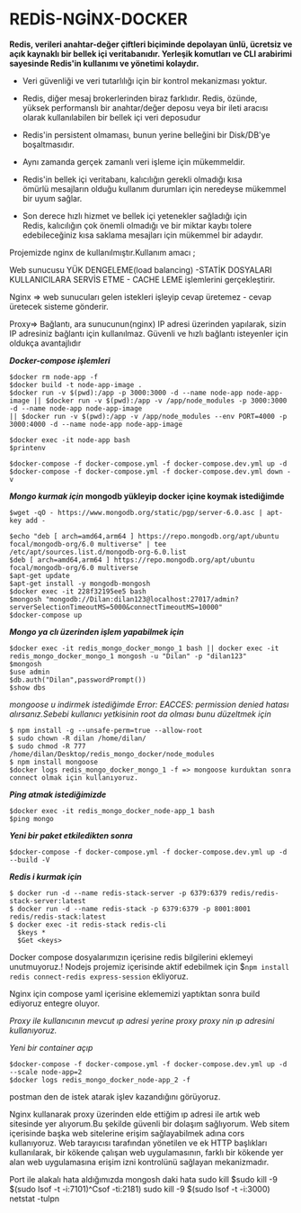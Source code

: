 # REDİS-NGİNX-DOCKER

**Redis, verileri anahtar-değer çiftleri biçiminde depolayan ünlü, ücretsiz ve açık kaynaklı bir bellek içi veritabanıdır. Yerleşik komutları ve CLI arabirimi sayesinde Redis'in kullanımı ve yönetimi kolaydır.**

- Veri güvenliği ve veri tutarlılığı için bir kontrol mekanizması
  yoktur.

- Redis, diğer mesaj brokerlerinden biraz farklıdır. Redis, özünde,  
  yüksek performanslı bir anahtar/değer deposu veya bir ileti aracısı  
  olarak kullanılabilen bir bellek içi veri deposudur

- Redis'in persistent olmaması, bunun yerine belleğini bir Disk/DB'ye  
  boşaltmasıdır.

- Aynı zamanda gerçek zamanlı veri işleme için mükemmeldir.

- Redis'in bellek içi veritabanı, kalıcılığın gerekli olmadığı kısa  
  ömürlü mesajların olduğu kullanım durumları için neredeyse mükemmel  
  bir uyum sağlar.
- Son derece hızlı hizmet ve bellek içi yetenekler sağladığı için  
  Redis, kalıcılığın çok önemli olmadığı ve bir miktar kaybı tolere  
  edebileceğiniz kısa saklama mesajları için mükemmel bir adaydır.

Projemizde nginx de kullanılmıştır.Kullanım amacı ;

Web sunucusu YÜK DENGELEME(load balancing) -STATİK DOSYALARI KULLANICILARA SERVİS ETME - CACHE LEME işlemlerini gerçekleştirir.

Nginx => web sunucuları gelen istekleri işleyip cevap üretemez - cevap üretecek sisteme gönderir.

Proxy=> Bağlantı, ara sunucunun(nginx) IP adresi üzerinden yapılarak, sizin IP adresiniz bağlantı için kullanılmaz. Güvenli ve hızlı bağlantı isteyenler için oldukça avantajlıdır

**_Docker-compose işlemleri_**

    $docker rm node-app -f
    $docker build -t node-app-image .
    $docker run -v $(pwd):/app -p 3000:3000 -d --name node-app node-app-image || $docker run -v $(pwd):/app -v /app/node_modules -p 3000:3000 -d --name node-app node-app-image
    || $docker run -v $(pwd):/app -v /app/node_modules --env PORT=4000 -p 3000:4000 -d --name node-app node-app-image

    $docker exec -it node-app bash
    $printenv

    $docker-compose -f docker-compose.yml -f docker-compose.dev.yml up -d
    $docker-compose -f docker-compose.yml -f docker-compose.dev.yml down -v

**_Mongo kurmak için_**
**mongodb yükleyip docker içine koymak istediğimde**

    $wget -qO - https://www.mongodb.org/static/pgp/server-6.0.asc | apt-key add -

    $echo "deb [ arch=amd64,arm64 ] https://repo.mongodb.org/apt/ubuntu focal/mongodb-org/6.0 multiverse" | tee /etc/apt/sources.list.d/mongodb-org-6.0.list
    $deb [ arch=amd64,arm64 ] https://repo.mongodb.org/apt/ubuntu focal/mongodb-org/6.0 multiverse
    $apt-get update
    $apt-get install -y mongodb-mongosh
    $docker exec -it 228f32195ee5 bash
    $mongosh "mongodb://Dilan:dilan123@localhost:27017/admin?serverSelectionTimeoutMS=5000&connectTimeoutMS=10000"
    $docker-compose up

**_Mongo ya clı üzerinden işlem yapabilmek için_**

    $docker exec -it redis_mongo_docker_mongo_1 bash || docker exec -it redis_mongo_docker_mongo_1 mongosh -u "Dilan" -p "dilan123"
    $mongosh
    $use admin
    $db.auth("Dilan",passwordPrompt())
    $show dbs

_mongoose u indirmek istediğimde Error: EACCES: permission denied hatası alırsanız.Sebebi kullanıcı yetkisinin root da olması bunu düzeltmek için_

    $ npm install -g --unsafe-perm=true --allow-root
    $ sudo chown -R dilan /home/dilan/
    $ sudo chmod -R 777 /home/dilan/Desktop/redis_mongo_docker/node_modules
    $ npm install mongoose
    $docker logs redis_mongo_docker_mongo_1 -f => mongoose kurduktan sonra connect olmak için kullanıyoruz.

**_Ping atmak istediğimizde_**

    $docker exec -it redis_mongo_docker_node-app_1 bash
    $ping mongo

**_Yeni bir paket etkiledikten sonra_**

    $docker-compose -f docker-compose.yml -f docker-compose.dev.yml up -d --build -V

**_Redis i kurmak için_**

    $ docker run -d --name redis-stack-server -p 6379:6379 redis/redis-stack-server:latest
    $ docker run -d --name redis-stack -p 6379:6379 -p 8001:8001 redis/redis-stack:latest
    $ docker exec -it redis-stack redis-cli
      $keys *
      $Get <keys>

Docker compose dosyalarımızın içerisine redis bilgilerini eklemeyi unutmuyoruz.!
Nodejs projemiz içerisinde aktif edebilmek için
$`npm install redis connect-redis express-session` ekliyoruz.

Nginx için compose yaml içerisine eklememizi yaptıktan sonra build ediyoruz entegre oluyor.

_Proxy ile kullanıcının mevcut ıp adresi yerine proxy proxy nin ıp adresini kullanıyoruz._

_Yeni bir container açıp_

    $docker-compose -f docker-compose.yml -f docker-compose.dev.yml up -d --scale node-app=2
    $docker logs redis_mongo_docker_node-app_2 -f

postman den de istek atarak işlev kazandığını görüyoruz.

Nginx kullanarak proxy üzerinden elde ettiğim ıp adresi ile artık web sitesinde yer alıyorum.Bu şekilde güvenli bir dolaşım sağlıyorum. Web sitem içerisinde başka web sitelerine erişim sağlayabilmek adına cors kullanıyoruz.
Web tarayıcısı tarafından yönetilen ve ek HTTP başlıkları kullanılarak, bir kökende çalışan web uygulamasının, farklı bir kökende yer alan web uygulamasına erişim izni kontrolünü sağlayan mekanizmadır.

Port ile alakalı hata aldığımızda mongosh daki hata
sudo kill $sudo kill -9 $(sudo lsof -t -i:7101)^Csof -ti:2181)
sudo kill -9 $(sudo lsof -t -i:3000)
netstat -tulpn
